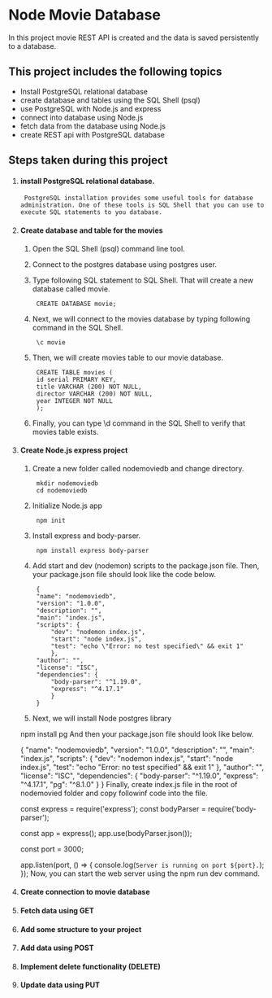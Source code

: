
# Node Movie Database


In this project movie REST API is created and the data is saved persistently to a database.



## This project includes the following topics

- Install PostgreSQL relational database
- create database and tables using the SQL Shell (psql)
- use PostgreSQL with Node.js and express
- connect into database using Node.js
- fetch data from the database using Node.js
- create REST api with PostgreSQL database


## Steps taken during this project
1. #### install PostgreSQL relational database. 
        PostgreSQL installation provides some useful tools for database administration. One of these tools is SQL Shell that you can use to execute SQL statements to you database. 

2. #### Create database and table for the movies
    1. Open the SQL Shell (psql) command line tool.
    2. Connect to the postgres database using postgres user.
    3. Type following SQL statement to SQL Shell. That will create a new database called movie.
    
            CREATE DATABASE movie;

    4. Next, we will connect to the movies database by typing following command in the SQL Shell.

            \c movie
    5. Then, we will create movies table to our movie database. 

            CREATE TABLE movies (
            id serial PRIMARY KEY,
            title VARCHAR (200) NOT NULL,
            director VARCHAR (200) NOT NULL, 
            year INTEGER NOT NULL 
            );
    6. Finally, you can type \d command in the SQL Shell to verify that movies table exists.
3. #### Create Node.js express project
    1. Create a new folder called nodemoviedb and change directory.

            mkdir nodemoviedb
            cd nodemoviedb

    2. Initialize Node.js app

            npm init
    3. Install express and body-parser.

            npm install express body-parser

    4. Add start and dev (nodemon) scripts to the package.json file. Then, your package.json file should look like the code below.

            {
            "name": "nodemoviedb",
            "version": "1.0.0",
            "description": "",
            "main": "index.js",
            "scripts": {
                "dev": "nodemon index.js",
                "start": "node index.js",
                "test": "echo \"Error: no test specified\" && exit 1"
                },
            "author": "",
            "license": "ISC",
            "dependencies": {
                "body-parser": "^1.19.0",
                "express": "^4.17.1"
                }
            }

    5. Next, we will install Node postgres library

    npm install pg
And then your package.json file should look like below.

 
    {
    "name": "nodemoviedb",
    "version": "1.0.0",
    "description": "",
     "main": "index.js",
    "scripts": {
        "dev": "nodemon index.js",
        "start": "node index.js",
        "test": "echo \"Error: no test specified\" && exit 1"
    },
    "author": "",
    "license": "ISC",
    "dependencies": {
        "body-parser": "^1.19.0",
        "express": "^4.17.1",
        "pg": "^8.1.0"
    }
    }
Finally, create index.js file in the root of nodemovied folder and copy followinf code into the file.

    const express = require('express');
    const bodyParser = require('body-parser');

    const app = express();
    app.use(bodyParser.json());

    const port = 3000;

    app.listen(port, () => {
    console.log(`Server is running on port ${port}.`);
    });
Now, you can start the web server using the npm run dev command.    

4. #### Create connection to movie database

5. #### Fetch data using GET
6. #### Add some structure to your project
7. #### Add data using POST
8. #### Implement delete functionality (DELETE)
9. #### Update data using PUT
